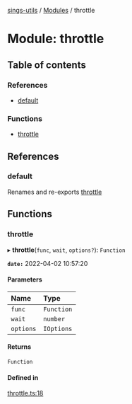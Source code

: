 [sings-utils](../README.md) / [Modules](../modules.md) / throttle

# Module: throttle

## Table of contents

### References

- [default](throttle.md#default)

### Functions

- [throttle](throttle.md#throttle)

## References

### default

Renames and re-exports [throttle](throttle.md#throttle)

## Functions

### throttle

▸ **throttle**(`func`, `wait`, `options?`): `Function`

**`date:`** 2022-04-02 10:57:20

#### Parameters

| Name | Type |
| :------ | :------ |
| `func` | `Function` |
| `wait` | `number` |
| `options` | `IOptions` |

#### Returns

`Function`

#### Defined in

[throttle.ts:18](https://github.com/huahuahuahuahuahua/wink-utils/blob/66836b0/src/throttle.ts#L18)
